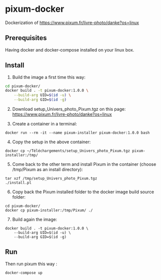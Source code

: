 # pixum-docker

Dockerization of https://www.pixum.fr/livre-photo/danke?os=linux

## Prerequisites

Having docker and docker-compose installed on your linux box.

## Install

1) Build the image a first time this way:
```bash
cd pixum-docker/
docker build . -t pixum-docker:1.0.0 \
    --build-arg UID=$(id -u) \
    --build-arg GID=$(id -g)
```

2) Download setup_Univers_photo_Pixum.tgz on this page: https://www.pixum.fr/livre-photo/danke?os=linux

3) Create a container in a terminal:
```
docker run --rm -it --name pixum-installer pixum-docker:1.0.0 bash
```

4) Copy the setup in the above container:
```
docker cp ~/Téléchargements/setup_Univers_photo_Pixum.tgz pixum-installer:/tmp/
```

5) Come back to the other term and install Pixum in the container (choose /tmp/Pixum as an install directory):
```
tar xzf /tmp/setup_Univers_photo_Pixum.tgz
./install.pl
```

6) Copy back the Pixum installed folder to the docker image build source folder:
```
cd pixum-docker/
docker cp pixum-installer:/tmp/Pixum/ ./
```

7) Build again the image:
```
docker build . -t pixum-docker:1.0.0 \
    --build-arg UID=$(id -u) \
    --build-arg GID=$(id -g)
```

## Run

Then run pixum this way :
```
docker-compose up
```


